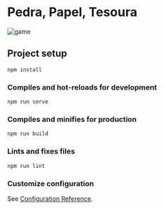 # Pedra, Papel, Tesoura

![game](https://user-images.githubusercontent.com/37625520/189773032-e838d4ae-22fd-4fde-95b0-165a5884a430.gif)



## Project setup
```
npm install
```

### Compiles and hot-reloads for development
```
npm run serve
```

### Compiles and minifies for production
```
npm run build
```

### Lints and fixes files
```
npm run lint
```

### Customize configuration
See [Configuration Reference](https://cli.vuejs.org/config/).
